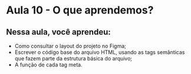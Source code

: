 # Aula 10 - O que aprendemos?

## **Nessa aula, você aprendeu:**

- Como consultar o layout do projeto no Figma;
- Escrever o código base do arquivo HTML, usando as tags semânticas que fazem parte da estrutura básica do arquivo;
- A função de cada tag meta.